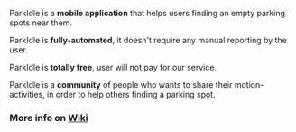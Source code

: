 ParkIdle is a **mobile application** that helps users finding an empty parking spots near them.

ParkIdle is **fully-automated**, it doesn't require any manual reporting by the user.

ParkIdle is **totally free**, user will not pay for our service.

ParkIdle is a **community** of people who wants to share their motion-activities, in order to help others finding a parking spot.

### More info on [Wiki](https://github.com/lim996/parkidle/wiki)
  



